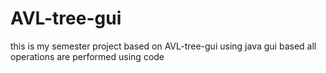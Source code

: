 # AVL-tree-gui
this is my semester project based on AVL-tree-gui using java
 gui based
 all operations are performed using code
